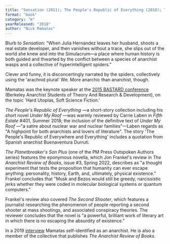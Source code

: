 ```yaml
---
title: "Sensation (2011); The People's Republic of Everything (2018); The Planetbreaker's Son Plus (2021); The Second Shooter (2021)"
format: "book"
category: "m"
yearReleased: "2018"
author: "Nick Mamatas"
---
```

Blurb to _Sensation_: "When Julia Hernandez leaves her husband, shoots a  real estate developer, and then vanishes without a trace, she slips out of the  world she knew and into the Simulacrum—a place where human history is both  guided and thwarted by the conflict between a species of anarchist wasps and a  collective of hyperintelligent spiders."  

Clever and funny, it is disconcertingly narrated by the spiders,  collectively using the 'arachnid plural' We. More anarchic than anarchist,  though.

Mamatas was the keynote speaker at the <a href="http://sfbay-anarchists.org/conference/bastard-2015/">2015 BASTARD  conference</a> (Berkeley Anarchist Students of Theory And Research &  Development), on the topic 'Hard Utopias, Soft Science Fiction.'

<em>The People's Republic of Everything</em> —a short-story collection including  his short novel <em>Under My Roof</em> —was warmly reviewed by Carrie Laben in _Fifth Estate_ #401, Summer 2018; the inclusion of the definitive text of <em>Under My Roof</em> —"a satire about nuclear war and nuclear families"—Laben  regards as "A highpoint for both anarchists and lovers of literature". The story  'The People's Republic of Everywhere and Everything' includes a quotation from  Spanish anarchist Buenaventura Durruti.

_The Planetbreaker's Son Plus_ (one of the PM Press Outspoken Authors series) features the eponymous novella, which Jon Frankel's review in _The Anarchist Review of Books_, issue #3, Spring 2022, describes as "a thought experiment that tests the proposition that humanity can ever escape anything: personality, history, Earth, and, ultimately, physical existence." Frankel concludes that "Musk and Bezos would still be greedy, narcissistic jerks whether they were coded in molecular biological systems or quantum computers."

Frankel's review also covered _The Second Shooter_, which features a journalist researching the phenomenon of people reporting a second shooter at mass shootings, and associated conspiracy theories. The reviewer concludes that the novel is "a powerful, brilliant work of literary art in which there is no escaping the absurdity of existence."

In a 2019 <a href="https://www.wewillrememberfreedom.com/podcast/the-great-armored-train-by-nick-mamatas/">interview</a> Mamatas self-identified as an anarchist. He is also a member of the collective that publishes _The Anarchist Review of Books_.
